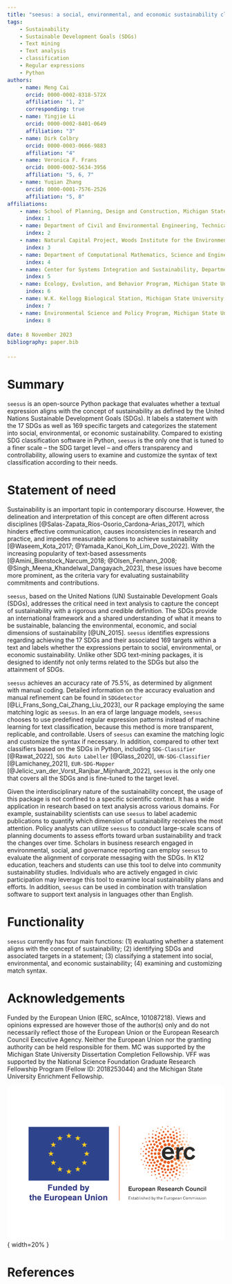 ```yaml
---
title: "seesus: a social, environmental, and economic sustainability classifier for Python"
tags:
    - Sustainability
    - Sustainable Development Goals (SDGs)
    - Text mining
    - Text analysis
    - classification
    - Regular expressions
    - Python
authors:
    - name: Meng Cai
      orcid: 0000-0002-8318-572X
      affiliation: "1, 2"
      corresponding: true
    - name: Yingjie Li
      orcid: 0000-0002-8401-0649
      affiliation: "3"
    - name: Dirk Colbry
      orcid: 0000-0003-0666-9883
      affiliation: "4"
    - name: Veronica F. Frans
      orcid: 0000-0002-5634-3956
      affiliation: "5, 6, 7"
    - name: Yuqian Zhang
      orcid: 0000-0001-7576-2526
      affiliation: "5, 8"
affiliations:
    - name: School of Planning, Design and Construction, Michigan State University, East Lansing, MI, 48824, United States
      index: 1
    - name: Department of Civil and Environmental Engineering, Technical University of Darmstadt, Darmstadt 64287, Germany
      index: 2
    - name: Natural Capital Project, Woods Institute for the Environment, Stanford University, Stanford, CA, 94305, United States
      index: 3
    - name: Department of Computational Mathematics, Science and Engineering, Michigan State University, East Lansing, MI 48824, United States
      index: 4
    - name: Center for Systems Integration and Sustainability, Department of Fisheries and Wildlife, Michigan State University, East Lansing, MI 48823, United States
      index: 5
    - name: Ecology, Evolution, and Behavior Program, Michigan State University, East Lansing, MI 48824, United States
      index: 6  
    - name: W.K. Kellogg Biological Station, Michigan State University, Hickory Corners, MI 49060, United States
      index: 7
    - name: Environmental Science and Policy Program, Michigan State University, East Lansing, MI 48823, United States
      index: 8

date: 8 November 2023
bibliography: paper.bib

---
```


# Summary

`seesus` is an open-source Python package that evaluates whether a textual expression aligns with the concept of sustainability as defined by the United Nations Sustainable Development Goals (SDGs). It labels a statement with the 17 SDGs as well as 169 specific targets and categorizes the statement into social, environmental, or economic sustainability. Compared to existing SDG classification software in Python, `seesus` is the only one that is tuned to a finer scale – the SDG target level – and offers transparency and controllability, allowing users to examine and customize the syntax of text classification according to their needs.

# Statement of need

Sustainability is an important topic in contemporary discourse. However, the delineation and interpretation of this concept are often different across disciplines [@Salas-Zapata_Ríos-Osorio_Cardona-Arias_2017], which hinders effective communication, causes inconsistencies in research and practice, and impedes measurable actions to achieve sustainability [@Waseem_Kota_2017; @Yamada_Kanoi_Koh_Lim_Dove_2022]. With the increasing popularity of text-based assessments [@Amini_Bienstock_Narcum_2018; @Olsen_Fenhann_2008; @Singh_Meena_Khandelwal_Dangayach_2023], these issues have become more prominent, as the criteria vary for evaluating sustainability commitments and contributions.

`seesus`, based on the United Nations (UN) Sustainable Development Goals (SDGs), addresses the critical need in text analysis to capture the concept of sustainability with a rigorous and credible definition. The SDGs provide an international framework and a shared understanding of what it means to be sustainable, balancing the environmental, economic, and social dimensions of sustainability [@UN_2015]. `seesus` identifies expressions regarding achieving the 17 SDGs and their associated 169 targets within a text and labels whether the expressions pertain to social, environmental, or economic sustainability. Unlike other SDG text-mining packages, it is designed to identify not only terms related to the SDGs but also the attainment of SDGs.

`seesus` achieves an accuracy rate of 75.5%, as determined by alignment with manual coding. Detailed information on the accuracy evaluation and manual refinement can be found in `SDGdetector` [@Li_Frans_Song_Cai_Zhang_Liu_2023], our R package employing the same matching logic as `seesus`. In an era of large language models, `seesus` chooses to use predefined regular expression patterns instead of machine learning for text classification, because this method is more transparent, replicable, and controllable. Users of `seesus` can examine the matching logic and customize the syntax if necessary. In addition, compared to other text classifiers based on the SDGs in Python, including `SDG-Classifier` [@Rawat_2022], `SDG Auto Labeller` [@Glass_2020], `UN-SDG-Classifier` [@Lamichaney_2021], `EUR-SDG-Mapper` [@Jelicic_van_der_Vorst_Ranjbar_Mijnhardt_2022], `seesus` is the only one that covers all the SDGs and is fine-tuned to the target level.

Given the interdisciplinary nature of the sustainability concept, the usage of this package is not confined to a specific scientific context. It has a wide application in research based on text analysis across various domains. For example, sustainability scientists can use `seesus` to label academic publications to quantify which dimension of sustainability receives the most attention. Policy analysts can utilize `seesus` to conduct large-scale scans of planning documents to assess efforts toward urban sustainability and track the changes over time. Scholars in business research engaged in environmental, social, and governance reporting can employ `seesus` to evaluate the alignment of corporate messaging with the SDGs. In K12 education, teachers and students can use this tool to delve into community sustainability studies. Individuals who are actively engaged in civic participation may leverage this tool to examine local sustainability plans and efforts. In addition, `seesus` can be used in combination with translation software to support text analysis in languages other than English.

# Functionality

`seesus` currently has four main functions: (1) evaluating whether a statement aligns with the concept of sustainability; (2) identifying SDGs and associated targets in a statement; (3) classifying a statement into social, environmental, and economic sustainability; (4) examining and customizing match syntax.

# Acknowledgements

Funded by the European Union (ERC, scAInce, 101087218). Views and opinions expressed are however those of the author(s) only and do not necessarily reflect those of the European Union or the European Research Council Executive Agency. Neither the European Union nor the granting authority can be held responsible for them. MC was supported by the Michigan State University Dissertation Completion Fellowship. VFF was supported by the National Science Foundation Graduate Research Fellowship Program (Fellow ID: 2018253044) and the Michigan State University Enrichment Fellowship.

![](LOGO_ERC-FLAG_FP.png){ width=20% }

# References
